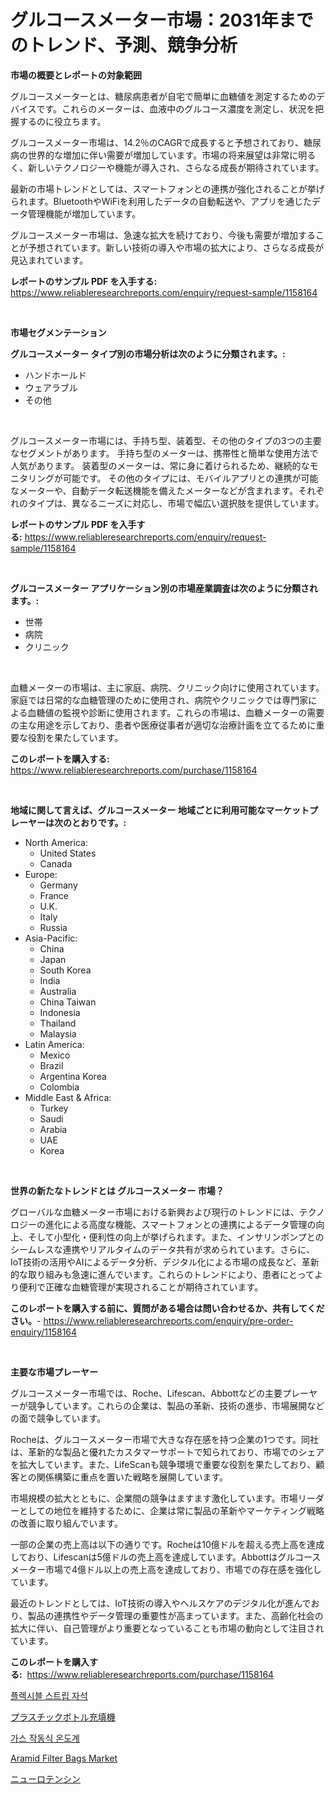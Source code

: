 <p><h1>グルコースメーター市場：2031年までのトレンド、予測、競争分析</h1></p><p><strong>市場の概要とレポートの対象範囲</strong></p>
<p><p>グルコースメーターとは、糖尿病患者が自宅で簡単に血糖値を測定するためのデバイスです。これらのメーターは、血液中のグルコース濃度を測定し、状況を把握するのに役立ちます。</p><p>グルコースメーター市場は、14.2％のCAGRで成長すると予想されており、糖尿病の世界的な増加に伴い需要が増加しています。市場の将来展望は非常に明るく、新しいテクノロジーや機能が導入され、さらなる成長が期待されています。</p><p>最新の市場トレンドとしては、スマートフォンとの連携が強化されることが挙げられます。BluetoothやWiFiを利用したデータの自動転送や、アプリを通じたデータ管理機能が増加しています。</p><p>グルコースメーター市場は、急速な拡大を続けており、今後も需要が増加することが予想されています。新しい技術の導入や市場の拡大により、さらなる成長が見込まれています。</p></p>
<p><strong>レポートのサンプル PDF を入手する:</strong> <a href="https://www.reliableresearchreports.com/enquiry/request-sample/1158164">https://www.reliableresearchreports.com/enquiry/request-sample/1158164</a></p>
<p>&nbsp;</p>
<p><strong>市場セグメンテーション</strong></p>
<p><strong>グルコースメーター タイプ別の市場分析は次のように分類されます。:</strong></p>
<p><ul><li>ハンドホールド</li><li>ウェアラブル</li><li>その他</li></ul></p>
<p>&nbsp;</p>
<p><p>グルコースメーター市場には、手持ち型、装着型、その他のタイプの3つの主要なセグメントがあります。 手持ち型のメーターは、携帯性と簡単な使用方法で人気があります。 装着型のメーターは、常に身に着けられるため、継続的なモニタリングが可能です。 その他のタイプには、モバイルアプリとの連携が可能なメーターや、自動データ転送機能を備えたメーターなどが含まれます。それぞれのタイプは、異なるニーズに対応し、市場で幅広い選択肢を提供しています。</p></p>
<p><strong>レポートのサンプル PDF を入手する:</strong>&nbsp;<a href="https://www.reliableresearchreports.com/enquiry/request-sample/1158164">https://www.reliableresearchreports.com/enquiry/request-sample/1158164</a></p>
<p>&nbsp;</p>
<p><strong> グルコースメーター アプリケーション別の市場産業調査は次のように分類されます。:</strong></p>
<p><ul><li>世帯</li><li>病院</li><li>クリニック</li></ul></p>
<p>&nbsp;</p>
<p><p>血糖メーターの市場は、主に家庭、病院、クリニック向けに使用されています。家庭では日常的な血糖管理のために使用され、病院やクリニックでは専門家による血糖値の監視や診断に使用されます。これらの市場は、血糖メーターの需要の主な用途を示しており、患者や医療従事者が適切な治療計画を立てるために重要な役割を果たしています。</p></p>
<p><strong>このレポートを購入する:</strong>&nbsp; <a href="https://www.reliableresearchreports.com/purchase/1158164">https://www.reliableresearchreports.com/purchase/1158164</a></p>
<p>&nbsp;</p>
<p><strong>地域に関して言えば、グルコースメーター 地域ごとに利用可能なマーケットプレーヤーは次のとおりです。:</strong></p>
<p><ul>
    <li>
        North America:
        <ul>
            <li>United States</li>
            <li>Canada</li>
        </ul>
    </li>
    <li>
        Europe:
        <ul>
            <li>Germany</li>
            <li>France</li>
            <li>U.K.</li>
            <li>Italy</li>
            <li>Russia</li>
        </ul>
    </li>
    <li>
        Asia-Pacific:
        <ul>
            <li>China</li>
            <li>Japan</li>
            <li>South Korea</li>
            <li>India</li>
            <li>Australia</li>
            <li>China Taiwan</li>
            <li>Indonesia</li>
            <li>Thailand</li>
            <li>Malaysia</li>
        </ul>
    </li>
    <li>
        Latin America:
        <ul>
            <li>Mexico</li>
            <li>Brazil</li>
            <li>Argentina Korea</li>
            <li>Colombia</li>
        </ul>
    </li>
    <li>
        Middle East & Africa:
        <ul>
            <li>Turkey</li>
            <li>Saudi</li>
            <li>Arabia</li>
            <li>UAE</li>
            <li>Korea</li>
        </ul>
    </li>
    </ul></p>
<p>&nbsp;</p>
<p><strong>世界の新たなトレンドとは グルコースメーター 市場？</strong></p>
<p><p>グローバルな血糖メーター市場における新興および現行のトレンドには、テクノロジーの進化による高度な機能、スマートフォンとの連携によるデータ管理の向上、そして小型化・便利性の向上が挙げられます。また、インサリンポンプとのシームレスな連携やリアルタイムのデータ共有が求められています。さらに、IoT技術の活用やAIによるデータ分析、デジタル化による市場の成長など、革新的な取り組みも急速に進んでいます。これらのトレンドにより、患者にとってより便利で正確な血糖管理が実現されることが期待されています。</p></p>
<p><strong>このレポートを購入する前に、質問がある場合は問い合わせるか、共有してください。</strong>- <a href="https://www.reliableresearchreports.com/enquiry/pre-order-enquiry/1158164">https://www.reliableresearchreports.com/enquiry/pre-order-enquiry/1158164</a></p>
<p>&nbsp;</p>
<p><strong>主要な市場プレーヤー</strong></p>
<p><p>グルコースメーター市場では、Roche、Lifescan、Abbottなどの主要プレーヤーが競争しています。これらの企業は、製品の革新、技術の進歩、市場展開などの面で競争しています。</p><p>Rocheは、グルコースメーター市場で大きな存在感を持つ企業の1つです。同社は、革新的な製品と優れたカスタマーサポートで知られており、市場でのシェアを拡大しています。また、LifeScanも競争環境で重要な役割を果たしており、顧客との関係構築に重点を置いた戦略を展開しています。</p><p>市場規模の拡大とともに、企業間の競争はますます激化しています。市場リーダーとしての地位を維持するために、企業は常に製品の革新やマーケティング戦略の改善に取り組んでいます。</p><p>一部の企業の売上高は以下の通りです。Rocheは10億ドルを超える売上高を達成しており、Lifescanは5億ドルの売上高を達成しています。Abbottはグルコースメーター市場で4億ドル以上の売上高を達成しており、市場での存在感を強化しています。</p><p>最近のトレンドとしては、IoT技術の導入やヘルスケアのデジタル化が進んでおり、製品の連携性やデータ管理の重要性が高まっています。また、高齢化社会の拡大に伴い、自己管理がより重要となっていることも市場の動向として注目されています。</p></p>
<p><strong>このレポートを購入する:</strong>&nbsp;&nbsp;<a href="https://www.reliableresearchreports.com/purchase/1158164">https://www.reliableresearchreports.com/purchase/1158164</a></p>
<p><p><a href="https://medium.com/@dewayneber2023/%EC%9C%A0%EC%97%B0%ED%95%9C-%EC%8A%A4%ED%8A%B8%EB%A6%BD-%EC%9E%90%EC%84%9D-%EC%8B%9C%EC%9E%A5-%EA%B2%BD%EC%9F%81-%EB%B6%84%EC%84%9D-%EC%8B%9C%EC%9E%A5-%EB%8F%99%ED%96%A5-%EB%B0%8F-2031%EB%85%84%EA%B9%8C%EC%A7%80%EC%9D%98-%EC%98%88%EC%B8%A1-7e03c16328ec">플렉시블 스트립 자석</a></p><p><a href="https://medium.com/@maudward1907/%E3%83%97%E3%83%A9%E3%82%B9%E3%83%81%E3%83%83%E3%82%AF%E3%83%9C%E3%83%88%E3%83%AB%E5%85%85%E5%A1%AB%E6%A9%9F%E3%81%AE%E5%B8%82%E5%A0%B4%E8%A6%8F%E6%A8%A1-cagr-%E3%83%88%E3%83%AC%E3%83%B3%E3%83%892024%E5%B9%B4%E3%81%8B%E3%82%892030%E5%B9%B4%E3%81%BE%E3%81%A7-577f2eefa8df">プラスチックボトル充填機</a></p><p><a href="https://medium.com/@darianswift1922_33282/%EA%B0%80%EC%8A%A4-%EC%9E%91%EB%8F%99-%EC%98%A8%EB%8F%84%EA%B3%84-%EC%8B%9C%EC%9E%A5-%EC%8B%9C%EC%9E%A5-cagr-%EC%8B%9C%EC%9E%A5-%EB%8F%99%ED%96%A5-%EB%B0%8F-%EC%84%B1%EC%9E%A5-%EC%A0%84%EB%9E%B5%EC%97%90-%EB%8C%80%ED%95%9C-%ED%86%B5%EC%B0%B0%EB%A0%A5-e6a71aab1adf?postPublishedType=initial">가스 작동식 온도계</a></p><p><a href="https://github.com/Sarissaschmalingtr6fz2739/Market-Research-Report-List-1/blob/main/aramid-filter-bags-market.md">Aramid Filter Bags Market</a></p><p><a href="https://medium.com/@maudward1907/%E3%83%8D%E3%82%A6%E3%83%AD%E3%83%86%E3%83%B3%E3%82%B7%E3%83%B3%E5%B8%82%E5%A0%B4%E3%81%AF-%E5%B8%82%E5%A0%B4%E3%82%B7%E3%82%A7%E3%82%A2-%E5%B8%82%E5%A0%B4%E5%8B%95%E5%90%91-%E5%B8%82%E5%A0%B4%E6%88%90%E9%95%B7%E3%81%AB%E9%96%A2%E3%81%99%E3%82%8B%E6%83%85%E5%A0%B1%E3%82%92%E6%8F%90%E4%BE%9B%E3%81%97%E3%81%BE%E3%81%99-6a50149d324b">ニューロテンシン</a></p></p>